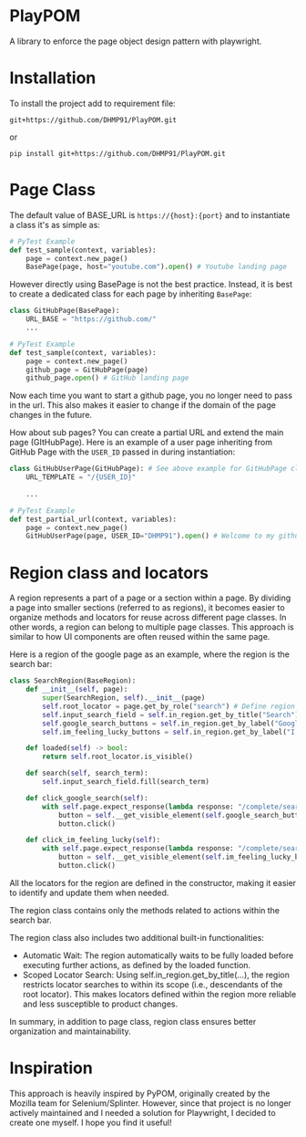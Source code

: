 # PlayPOM
A library to enforce the page object design pattern with playwright. 


# Installation
To install the project add to requirement file:
````
git+https://github.com/DHMP91/PlayPOM.git
````
or
````
pip install git+https://github.com/DHMP91/PlayPOM.git
````


# Page Class
The default value of BASE_URL is `https://{host}:{port}` and to
instantiate a class it's as simple as:
```python
# PyTest Example
def test_sample(context, variables):
    page = context.new_page()
    BasePage(page, host="youtube.com").open() # Youtube landing page
```

However directly using BasePage is not the best practice. 
Instead, it is best to create a dedicated class for each page by inheriting `BasePage`:
```python
class GitHubPage(BasePage):
    URL_BASE = "https://github.com/"
    ...
```
```python  
# PyTest Example
def test_sample(context, variables):
    page = context.new_page()
    github_page = GitHubPage(page)
    github_page.open() # GitHub landing page
```
Now each time you want to start a github page, you no longer need to pass in the url.
This also makes it easier to change if the domain of the page changes in the future.


How about sub pages? You can create a partial URL and extend the main page (GItHubPage).
Here is an example of a user page inheriting from GitHub Page with the `USER_ID` passed in during instantiation:

```python
class GitHubUserPage(GitHubPage): # See above example for GitHubPage class
    URL_TEMPLATE = "/{USER_ID}"
    
    ...
```

```python
# PyTest Example
def test_partial_url(context, variables):
    page = context.new_page()
    GitHubUserPage(page, USER_ID="DHMP91").open() # Welcome to my github page!
```


# Region class and locators

A region represents a part of a page or a section within a page. By dividing a page into smaller sections (referred to as regions), it becomes easier to organize methods and locators for reuse across different page classes. In other words, a region can belong to multiple page classes. This approach is similar to how UI components are often reused within the same page.

Here is a region of the google page as an example, where the region is the search bar:
```python
class SearchRegion(BaseRegion):
    def __init__(self, page):
        super(SearchRegion, self).__init__(page)
        self.root_locator = page.get_by_role("search") # Define region's root locator
        self.input_search_field = self.in_region.get_by_title("Search") # Finding element by title under root locator
        self.google_search_buttons = self.in_region.get_by_label("Google Search")
        self.im_feeling_lucky_buttons = self.in_region.get_by_label("I'm Feeling Lucky")

    def loaded(self) -> bool:
        return self.root_locator.is_visible()

    def search(self, search_term):
        self.input_search_field.fill(search_term)

    def click_google_search(self):
        with self.page.expect_response(lambda response: "/complete/search?q=" in response.url):
            button = self.__get_visible_element(self.google_search_buttons.all())
            button.click()

    def click_im_feeling_lucky(self):
        with self.page.expect_response(lambda response: "/complete/search?q=" in response.url):
            button = self.__get_visible_element(self.im_feeling_lucky_buttons.all())
            button.click()
```

All the locators for the region are defined in the constructor, making it easier to identify and update them when needed. 

The region class contains only the methods related to actions within the search bar.

The region class also includes two additional built-in functionalities:
- Automatic Wait: The region automatically waits to be fully loaded before executing further actions, as defined by the loaded function.
- Scoped Locator Search: Using self.in_region.get_by_title(...), the region restricts locator searches to within its scope (i.e., descendants of the root locator).
  This makes locators defined within the region more reliable and less susceptible to product changes.

In summary, in addition to page class, region class ensures better organization and maintainability.


# Inspiration
This approach is heavily inspired by PyPOM, originally created by the Mozilla team for Selenium/Splinter. However, since that project is no longer actively maintained and I needed a solution for Playwright, I decided to create one myself. I hope you find it useful!
